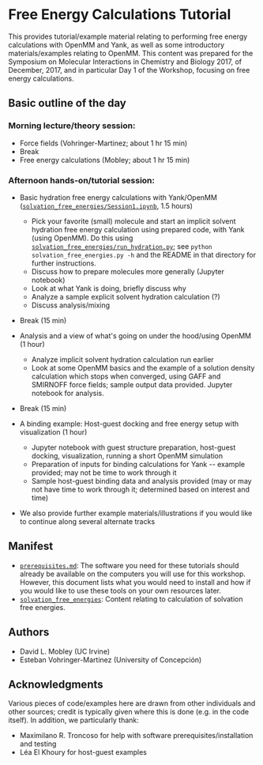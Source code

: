 # Free Energy Calculations Tutorial

This provides tutorial/example material relating to performing free energy calculations with OpenMM and Yank, as well as some introductory materials/examples relating to OpenMM.
This content was prepared for the Symposium on Molecular Interactions in Chemistry and Biology 2017, of December, 2017, and in particular Day 1 of the Workshop, focusing on free energy calculations.

## Basic outline of the day

### Morning lecture/theory session:
- Force fields (Vohringer-Martinez; about 1 hr 15 min)
- Break
- Free energy calculations (Mobley; about 1 hr 15 min)

### Afternoon hands-on/tutorial session:
- Basic hydration free energy calculations with Yank/OpenMM ([`solvation_free_energies/Session1.ipynb`](solvation_free_energies/Session1.ipynb), 1.5 hours)
  - Pick your favorite (small) molecule and start an implicit solvent hydration free energy calculation using prepared code, with Yank (using OpenMM). Do this using [`solvation_free_energies/run_hydration.py`](solvation_free_energies/run_hydration.py); see `python solvation_free_energies.py -h` and the README in that directory for further instructions.
  - Discuss how to prepare molecules more generally (Jupyter notebook)
  - Look at what Yank is doing, briefly discuss why
  - Analyze a sample explicit solvent hydration calculation (?)
  - Discuss analysis/mixing
- Break (15 min)
- Analysis and a view of what's going on under the hood/using OpenMM (1 hour)
    - Analyze implicit solvent hydration calculation run earlier
    - Look at some OpenMM basics and the example of a solution density calculation which stops when converged, using GAFF and SMIRNOFF force fields; sample output data provided. Jupyter notebook for analysis.

- Break (15 min)
- A binding example: Host-guest docking and free energy setup with visualization (1 hour)
    - Jupyter notebook with guest structure preparation, host-guest docking, visualization, running a short OpenMM simulation
    - Preparation of inputs for binding calculations for Yank -- example provided; may not be time to work through it
    - Sample host-guest binding data and analysis provided (may or may not have time to work through it; determined based on interest and time)
- We also provide further example materials/illustrations if you would like to continue along several alternate tracks

## Manifest
- [`prerequisites.md`](prerequisites.md): The software you need for these tutorials should already be available on the computers you will use for this workshop. However, this document lists what you would need to install and how if you would like to use these tools on your own resources later.
- [`solvation_free_energies`](solvation_free_energies): Content relating to calculation of solvation free energies.

## Authors
- David L. Mobley (UC Irvine)
- Esteban Vohringer-Martinez (University of Concepción)

## Acknowledgments
Various pieces of code/examples here are drawn from other individuals and other sources; credit is typically given where this is done (e.g. in the code itself).
In addition, we particularly thank:
- Maximilano R. Troncoso for help with software prerequisites/installation and testing
- Léa El Khoury for host-guest examples
